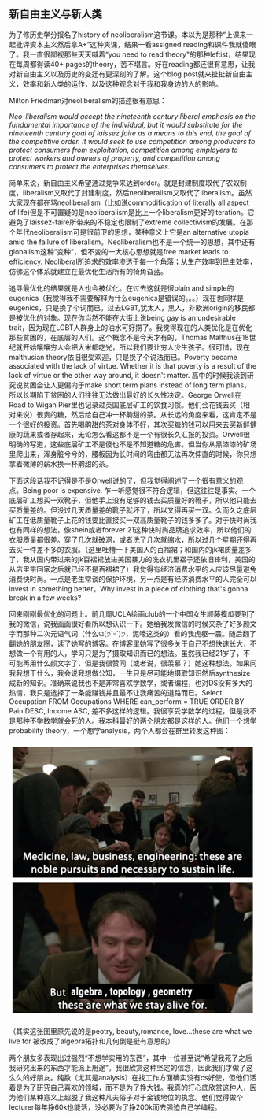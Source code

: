 ## 新自由主义与新人类

<p> 
  为了修历史学分报名了history of neoliberalism这节课。本以为是那种“上课来一起批评资本主义然后拿A+”这种爽课，结果一看assigned reading和课件我就傻眼了。我一直很鄙视那些天天喊着“you need to read theory"的那种leftist，结果现在每周都得读40+ pages的theory，苦不堪言。好在reading都还很有意思，让我对新自由主义以及历史的变迁有更深刻的了解。这个blog post就来扯扯新自由主义，效率和新人类的运作，以及这种观念对于我和我身边的人的影响。
  
  </p>
<p>Milton Friedman对neoliberalism的描述很有意思：
    </p>
<p> 
  <i>
Neo-liberalism would accept the nineteenth century liberal emphasis on the fundamental importance of the individual, but it would substitute for the nineteenth century goal of laissez faire as a means to this end, the goal of the competitive order. It would seek to use competition among producers to protect consumers from exploitation, competition among employers to protect workers and owners of property, and competition among consumers to protect the enterprises themselves.
</i>
  </p> 
<p> 
  简单来说，新自由主义希望通过竞争来达到order。就是封建制度取代了农奴制度，liberalism又取代了封建制度，然后neoliberalism又取代了liberalism。虽然大家现在都在骂neoliberalism（比如说commodification of literally all aspect of life)但是不可置疑的是neoliberalism是比上一个liberalism更好的iteration。它避免了laissez-faire所带来的不稳定也限制了extreme collectivism的发展。在那个年代neoliberalism可是很前卫的思想，某种意义上它是an alternative utopia amid the failure of liberalism。Neoliberalism也不是一个统一的思想，其中还有globalism这种“变种”，但不变的一大核心思想就是free market leads to efficiency. Neoliberal所追求的效率渗透于每一个角落；从生产效率到民主效率，仿佛这个体系就建立在最优化生活所有的犄角旮蓝。
  </p>
    
<p>
  追寻最优化的结果就是人也会被优化。在过去这就是很plain and simple的eugenics（我觉得我不需要解释为什么eugenics是错误的。。。）现在也同样是eugenics，只是换了个词而已。过去LGBT,犹太人，黑人，非欧洲origin的移民都是被优化的对象。现在你当然不能在大街上说being gay is an undesirable trait，因为现在LGBT人群身上的油水可好捞了。我觉得现在的人类优化是在优化那些贫困的，在底层的人们。这个概念不是今天才有的，Thomas Malthus在18世纪就开始嚷嚷穷人会把大米都吃光，所以我们要让穷人少生孩子。很可惜，现在malthusian theory依旧很受欢迎，只是换了个说法而已。Poverty became associated with the lack of virtue. Whether it is that poverty is a result of the lack of virtue or the other way around, it doesn't matter. 高中的时候我读到研究说贫困会让人更偏向于make short term plans instead of long term plans，所以长期陷于贫困的人们往往无法做出最好的长久性决定。George Orwell在Road to Wigan Pier里也记录过英国底层矿工的饮食习惯。他们会花钱去买（相对来说）很贵的糖，然后给自己冲一杯齁甜的茶。从长远的角度来看，这肯定不是一个很好的投资。首先喝齁甜的茶对身体不好，其次买糖的钱可以用来去买新鲜健康的蔬果或者存起来，无论怎么看这都不是一个有很长久汇报的投资。Orwell很明确的写道，这些底层矿工不是傻也不是不知道糖的危害。但当你从黑漆漆的矿场里爬出来，浑身脏兮兮的，腰板因为长时间的弯曲都无法再次伸直的时候，你只想拿着微薄的薪水换一杯齁甜的茶。
  </p>
    
 <p>
   下面这段话我不记得是不是Orwell说的了，但我觉得阐述了一个很有意义的观点。Being poor is expensive. 乍一听感觉很不符合逻辑，但这往往是事实。一个底层矿工想买一双靴子，但他手上没有足够的钱去买质量好的靴子，所以他只能去买质量差的。但没过几天质量差的靴子就坏了，所以又得再买一双。久而久之底层矿工在低质量靴子上花的钱要比直接买一双高质量靴子的钱多多了。对于快时尚我也有同样的想法，像shein或者forever 21这种快时尚品牌追求效率，所以他们的衣服质量都很差。穿了几次就破洞，或者洗了几次就缩水，所以过几个星期还得再去买一件差不多的衣服。（这里吐槽一下美国人的百褶裙；和国内的jk裙质量差多了，我从国内带过来的jk百褶裙放进美国暴力的洗衣机里褶子还依旧锋利，美国的从店里带回家之后就已经不是百褶裙了）我觉得有经济消费水平的人应该尽量避免消费快时尚。一点是老生常谈的保护环境，另一点是有经济消费水平的人完全可以invest in something better。Why invest in a piece of clothing that's gonna break in a few weeks? 
   </p>
 
  <p>
    回来刚刚最优化的问题上。前几周UCLA绘画club的一个中国女生顺藤摸瓜要到了我的微信，说我画画很好看所以想认识一下。她给我发微信的时候夹杂了好多颜文字而那种二次元语气词（什么ଘ(੭ˊᵕˋ)੭，泥嚎这类的）看的我虎躯一震。随后翻了翻她的朋友圈，读了她写的博客。在博客里她写了很多关于自己不想快速长大，不想做一个有用的人，学习只是为了摄取知识而已的想法。虽然我已经21岁了，不可能再用什么颜文字了，但是我很赞同（或者说，很羡慕？）她这种想法。如果问我我想干什么，我会说我想做公知，一生只是尽可能地摄取知识然后synthesize成新的知识。准确来说我也不是非常喜欢学数学，或者编程，也对DS没有多大的热情，我只是选择了一条能赚钱并且最不让我痛苦的道路而已。Select Occupation FROM Occupations WHERE can_perform = TRUE ORDER BY Pain DESC, Income ASC, 差不多这样的逻辑。我很享受学数学的过程，但是我不是那种不学数学就会死的人。我本科最好的两个朋友都是这样的人。他们一个想学probability theory，一个想学analysis，两个人都会在群里转发这种图：
    </p>
  <IMG SRC="https://raw.githubusercontent.com/sqliang99/sqliang99.github.io/main/picturefolder/32566840_2082751608419282_4215848870216728576_n.jpg"> 

<p>
  （其实这张图里原先说的是peotry, beauty,romance, love...these are what we live for 被改成了algebra拓扑和几何倒是挺有意思的）
  </p>
  
  <p>
  两个朋友多表现出过强烈“不想学实用的东西”，其中一位甚至说“希望我死了之后我研究出来的东西才能派上用途”。我很欣赏这种坚定的信念，因此我们才做了这么久的好朋友。纯数（尤其是analysis）在找工作方面确实没有cs好使，但他们活着是为了研究自己喜欢的领域，而不是为了挣大钱。我真的打心底欣赏这种人，因为他们某种意义上超脱了我这种凡夫俗子对于金钱地位的执念。他们觉得做个lecturer每年挣60k也能活，没必要为了挣200k而去强迫自己学编程。
  </p>
